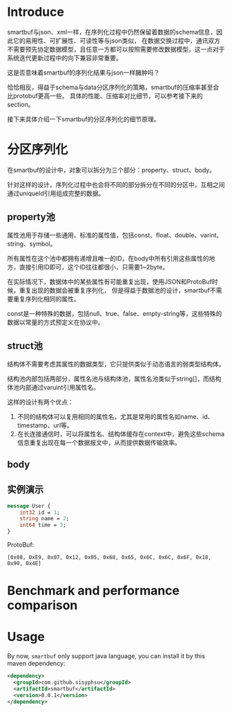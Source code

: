 
# Introduce

smartbuf与json、xml一样，在序列化过程中仍然保留着数据的schema信息，因此它的易用性、可扩展性、可读性等与json类似，
在数据交换过程中，通讯双方不需要预先协定数据模型，且任意一方都可以按照需要修改数据模型，这一点对于系统迭代更新过程中的向下兼容非常重要。

这是否意味着smartbuf的序列化结果与json一样臃肿吗？

恰恰相反，得益于schema与data分区序列化的策略，smartbuf的压缩率甚至会比protobuf更高一些。
具体的性能、压缩率对比细节，可以参考接下来的section。

接下来具体介绍一下smartbuf的分区序列化的细节原理。

# 分区序列化

在smartbuf的设计中，对象可以拆分为三个部分：property、struct、body。

针对这样的设计，序列化过程中也会将不同的部分拆分在不同的分区中，互相之间通过uniqueId引用组成完整的数据。

## property池

属性池用于存储一些通用、标准的属性值，包括const、float、double、varint、string、symbol。

所有属性在这个池中都拥有递增且唯一的ID，在body中所有引用这些属性的地方，直接引用ID即可，这个ID往往都很小，只需要1~2byte。

在实际情况下，数据体中的某些属性有可能重复出现，使用JSON和ProtoBuf时候，重复出现的数据会被重复序列化，
但是得益于数据池的设计，smartbuf不需要重复序列化相同的属性。

const是一种特殊的数据，包括null、true、false、empty-string等，这些特殊的数据以常量的方式预定义在协议中。

## struct池

结构体不需要考虑其属性的数据类型，它只提供类似于动态语言的弱类型结构体。

结构池内部包括两部分，属性名池与结构体池，属性名池类似于string[]，而结构体池内部通过varuint引用属性名。

这样的设计有两个优点：
1. 不同的结构体可以复用相同的属性名，尤其是常用的属性名如name、id、timestamp、url等。
2. 在长连接通信时，可以将属性名、结构体缓存在context中，避免这些schema信息重复出现在每一个数据报文中，从而提供数据传输效率。

## body



## 实例演示

```proto
message User {
    int32 id = 1;
    string name = 2;
    int64 time = 3;
}
```

ProtoBuf:

`[0x08, 0xE9, 0x07, 0x12, 0x05, 0x68, 0x65, 0x6C, 0x6C, 0x6F, 0x18, 0x90, 0x4E]`

# Benchmark and performance comparison

# Usage

By now, `smartbuf` only support java language, you can install it by this maven dependency:

```xml
<dependency>
  <groupId>com.github.sisyphsu</groupId>
  <artifactId>smartbuf</artifactId>
  <version>0.0.1</version>
</dependency>
```
